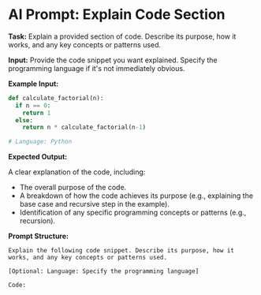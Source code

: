 # AI Prompt: Explain Code Section

**Task:** Explain a provided section of code. Describe its purpose, how it works, and any key concepts or patterns used.

**Input:** Provide the code snippet you want explained. Specify the programming language if it's not immediately obvious.

**Example Input:**

```python
def calculate_factorial(n):
  if n == 0:
    return 1
  else:
    return n * calculate_factorial(n-1)

# Language: Python
```

**Expected Output:**

A clear explanation of the code, including:
*   The overall purpose of the code.
*   A breakdown of how the code achieves its purpose (e.g., explaining the base case and recursive step in the example).
*   Identification of any specific programming concepts or patterns (e.g., recursion).

**Prompt Structure:**

```
Explain the following code snippet. Describe its purpose, how it works, and any key concepts or patterns used.

[Optional: Language: Specify the programming language]

Code:
